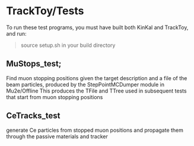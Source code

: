 
# TrackToy/Tests
To run these test programs, you must have built both KinKal and TrackToy, and run:
> source setup.sh
in your build directory

## MuStops_test;
Find muon stopping positions given the target description and a file of the beam particles, produced by the StepPointMCDumper module in Mu2e/Offline
This produces the TFile and TTree used in subsequent tests that start from muon stopping positions
## CeTracks_test
generate Ce particles from stopped muon positions and propagate them through the passive materials and tracker
